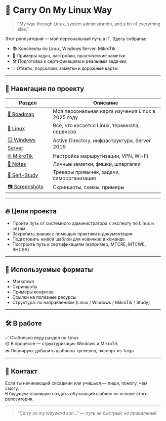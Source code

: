 # 🚀 Carry On My Linux Way

> "My way through Linux, system administration, and a bit of everything else."

Этот репозиторий — мой персональный путь в IT. Здесь собраны:
- 📚 Конспекты по Linux, Windows Server, MikroTik
- 🧠 Примеры задач, настройки, практические заметки
- 🛠️ Подготовка к сертификациям и реальным задачам
- 💡 Ответы, подсказки, заметки и дорожные карты

---

## 🧭 Навигация по проекту

| Раздел         | Описание                                               |
|----------------|--------------------------------------------------------|
| [📍 Roadmap](roadmap/Roadmap.md)  | Моя персональная карта изучения Linux в 2025 году |
| [🐧 Linux](linux/)               | Всё, что касается Linux, терминала, сервисов     |
| [🪟 Windows Server](windows/)    | Active Directory, инфраструктура, Server 2019    |
| [🌐 MikroTik](mikrotik/)         | Настройка маршрутизации, VPN, Wi-Fi              |
| [📓 Notes](notes/)  | Личные заметки, фишки, шпаргалки                 |
| [🎯 Self-Study](self-study/)     | Трекеры привычек, задачи, самоорганизация        |
| [📷 Screenshots](screenshots/)   | Скриншоты, схемы, примеры                        |

---

## 🔥 Цели проекта

- Пройти путь от системного администратора к эксперту по Linux и сетям
- Закрепить знания с помощью практики и документации
- Подготовить живой шаблон для новичков в команде
- Построить путь к сертификациям (например, MTCRE, MTCWE, RHCSA)

---

## 📌 Используемые форматы

- Markdown
- Скриншоты
- Примеры конфигов
- Ссылки на полезные ресурсы
- Структура: по направлениям (Linux / Windows / MikroTik / Study)

---

## 🛠️ В работе

✅ Стабильно веду раздел по Linux  
🟡 В процессе — структуризация Windows и MikroTik  
🔜 Планирую: добавить шаблоны трекеров, экспорт из Taiga

---

## 🤝 Контакт

Если ты начинающий сисадмин или учишься — пиши, помогу, чем смогу.  
В будущем планирую создать обучающий шаблон на основе этого репозитория.

---

> *“Carry on my wayward son…” — путь не быстрый, но правильный.*
